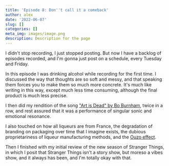 ```yaml
---
title: 'Episode 8: Don''t call it a comeback'
author: alex
date: '2022-06-07'
slug: []
categories: []
meta_img: images/image.png
description: Description for the page
---
```

I didn't stop recording, I just stopped posting. But now I have a backlog of episodes recorded, and I'm gonna just post on a schedule, every Tuesday and Friday. 

In this episode I was drinking alcohol while recording for the first time. I discussed the way that thoughts are so soft and messy, and that speaking them forces you to make them so much more concrete. It's much like writing in this way, except much less time consuming, although the final product is much less precise.

I then did my rendition of the song ["Art is Dead" by Bo Burnham](https://www.youtube.com/watch?v=Eo9pU1q8sy8), twice in a row, and rest assured that it was a performance of singular sonic and emotional resonance.

I also touched on how all liqueurs are from France, the degradation of branding on packaging over time that I imagine exists, the dubious proprietariness of liqueur manufacturing methods, and the [Ouzo effect](https://en.wikipedia.org/wiki/Ouzo_effect).

Then I finished with my initial review of the new season of Stranger Things, in which I posit that Stranger Things isn't a story show, but moreso a vibes show, and it always has been, and I'm totally okay with that.